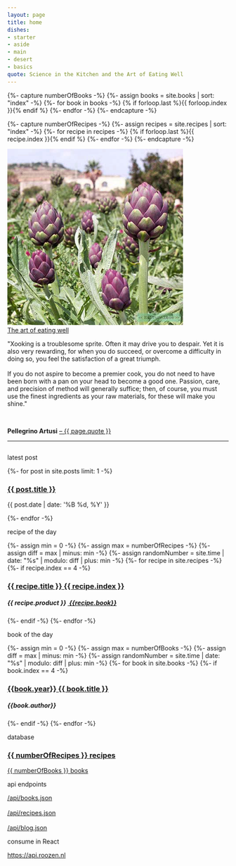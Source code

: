 ```yaml
---
layout: page
title: home
dishes: 
- starter
- aside
- main
- desert
- basics
quote: Science in the Kitchen and the Art of Eating Well
---
```


{%- capture numberOfBooks -%}
{%- assign books = site.books | sort: "index" -%}
{%- for book in books -%}
    {% if forloop.last %}{{ forloop.index }}{% endif %}
{%- endfor -%}
{%- endcapture -%}

{%- capture numberOfRecipes -%}
{%- assign recipes = site.recipes | sort: "index" -%}
{%- for recipe in recipes -%}
    {% if forloop.last %}{{ recipe.index }}{% endif %}
{%- endfor -%}
{%- endcapture -%}
<div class="home-img_artisjok">
    <img src="/public/img/artisjok.jpg" alt="">
    <div class="theart">
        <a href='/books/{{ page.quote | slugify }}'>The art of eating well</a>
    </div>       
</div>
<div class="home-quote">
    <p>
    "Xooking is a troublesome sprite. Often it may drive you to despair. Yet it is also very rewarding, for when you do succeed, or overcome a difficulty in doing so, you feel the satisfaction of a great triumph. <br><br> If you do not aspire to become a premier cook, you do not need to have been born with a pan on your head to become a good one. <span>Passion, care, and precision of method will generally suffice; then, of course, you must use the finest ingredients as your raw materials, for these will make you shine.</span>"
    </p>
    <br>
    <p class="pellegrino">    
        <b>Pellegrino Artusi</b> 
        <a href="/books/{{ page.quote | slugify }}">– {{ page.quote }}</a>
    </p>
</div>
<hr>
<p style="margin-bottom: 2em;"></p>
<!-- latest post -->
<p class="pl-2em">latest post</p>
<div class="home-post">
{%- for post in site.posts limit: 1 -%}
    <a href="{{ post.url }}">
        <h3>{{ post.title }}</h3>
    </a>
    <p class="summary">
        <span class="date">
        {{ post.date | date: '%B %d, %Y' }}
        </span>
    </p>
{%- endfor -%}
</div>
<!-- recipe of the day -->
<p class="pl-2em">recipe of the day</p>
<div class="recipe">
{%- assign min = 0 -%}
{%- assign max = numberOfRecipes -%}
{%- assign diff = max | minus: min -%}
{%- assign randomNumber = site.time | date: "%s" | modulo: diff | plus: min -%}
{%- for recipe in site.recipes -%}
    {%- if recipe.index == 4 -%}
    <a href="/recipes/{{ recipe.title | slugify }}">
        <h3>{{ recipe.title }} {{ recipe.index }}</h3>
    </a>
    <div class="credits">
        <h5>
            {{ recipe.product }}
            <span>
                <a href="/books/{{recipe.book | slugify}}">
                &nbsp;{{recipe.book}}
                </a>
            </span>
        </h5>
    </div>         
    {%- endif -%}
{%- endfor -%}


</div>
<!-- book of the day -->
<p class="pl-2em">book of the day</p>
<div class="book">
{%- assign min = 0 -%}
{%- assign max = numberOfBooks -%}
{%- assign diff = max | minus: min -%}
{%- assign randomNumber = site.time | date: "%s" | modulo: diff | plus: min -%}
{%- for book in site.books -%}
    {%- if book.index == 4 -%}
    <a href="/books/{{ book.title | slugify }}">
        <h3><span>{{book.year}}</span>&nbsp;{{ book.title }}</h3>
    </a>
    <div class="credits">
        <h5>{{book.author}}</h5>
    </div>   
    {%- endif -%}
{%- endfor -%}
</div>
<!-- database -->
<p class="pl-2em">database</p>
<div class="home-database">
<a href="/recipes" class="nav-link">
    <h3>{{ numberOfRecipes }} recipes </h3>    
</a>
<a href="/books" class="nav-link">
    <p>{{ numberOfBooks }} books</p>   
</a>
</div>
<p class="pl-2em">api endpoints</p>
<a href='/api/books.json'>/api/books.json</a>
<br><br>
<a href='/api/recipes.json'>/api/recipes.json</a>
<br><br>
<a href='/api/blog.json'>/api/blog.json</a>
<p class="pl-2em">consume in React</p>
<a href="https://api.roozen.nl" target="_blank" rel="noopener noreferrer">
https://api.roozen.nl
</a>

